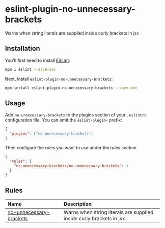 # eslint-plugin-no-unnecessary-brackets

Warns when string literals are supplied inside curly brackets in jsx

## Installation

You'll first need to install [ESLint](https://eslint.org/):

```sh
npm i eslint --save-dev
```

Next, install `eslint-plugin-no-unnecessary-brackets`:

```sh
npm install eslint-plugin-no-unnecessary-brackets --save-dev
```

## Usage

Add `no-unnecessary-brackets` to the plugins section of your `.eslintrc` configuration file. You can omit the `eslint-plugin-` prefix:

```json
{
  "plugins": ["no-unnecessary-brackets"]
}
```

Then configure the rules you want to use under the rules section.

```json
{
  "rules": {
    "no-unnecessary-brackets/no-unnecessary-brackets": 1
  }
}
```

## Rules

<!-- begin auto-generated rules list -->

| Name                                                             | Description                                                          |
| :--------------------------------------------------------------- | :------------------------------------------------------------------- |
| [no-unnecessary-brackets](docs/rules/no-unnecessary-brackets.md) | Warns when string literals are supplied inside curly brackets in jsx |

<!-- end auto-generated rules list -->
